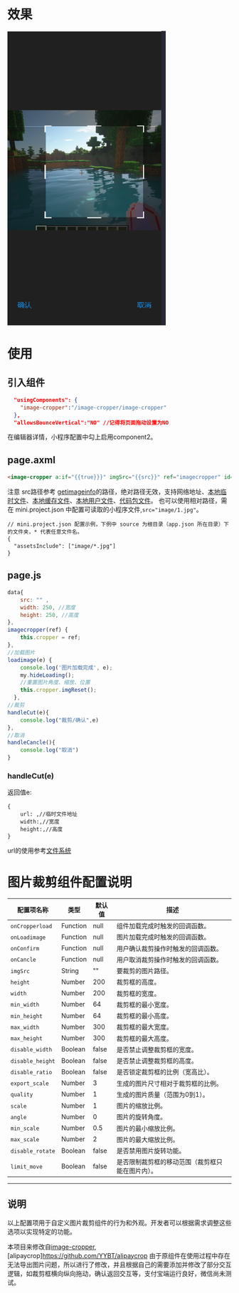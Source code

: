 # 效果
![](images/image.png)

# 使用

## 引入组件
```json
  "usingComponents": {
    "image-cropper":"/image-cropper/image-cropper"
  },
  "allowsBounceVertical":"NO" //记得将页面拖动设置为NO
```
在编辑器详情，小程序配置中勾上启用component2。
## page.axml

``` html
<image-cropper a:if="{{true}}}" imgSrc="{{src}}" ref="imagecropper" id="image-cropper" limit_move="{{true}}" disable_rotate="{{true}}" width="{{width}}" height="{{height}}" onLoadimage="loadimage" onConfirm="handleCut" onCancle="handleCancle"></image-cropper>
```

注意 src路径参考 [getimageinfo](https://opendocs.alipay.com/mini/api/media/image/my.getimageinfo)的路径，绝对路径无效，支持网络地址、[本地临时文件](https://opendocs.alipay.com/mini/03dt4s#%E6%9C%AC%E5%9C%B0%E4%B8%B4%E6%97%B6%E6%96%87%E4%BB%B6)、[本地缓存文件](https://opendocs.alipay.com/mini/03dt4s#%E6%9C%AC%E5%9C%B0%E7%BC%93%E5%AD%98%E6%96%87%E4%BB%B6)、[本地用户文件](https://opendocs.alipay.com/mini/03dt4s#%E6%9C%AC%E5%9C%B0%E7%94%A8%E6%88%B7%E6%96%87%E4%BB%B6)、[代码包文件](https://opendocs.alipay.com/mini/03dt4s#%E4%BB%A3%E7%A0%81%E5%8C%85%E6%96%87%E4%BB%B6)。
也可以使用相对路径，需在 mini.project.json 中配置可读取的小程序文件,`src="image/1.jpg"`。
```
// mini.project.json 配置示例，下例中 source 为根目录（app.json 所在目录）下的文件夹，* 代表任意文件名。
{
  "assetsInclude": ["image/*.jpg"]
}
```


## page.js
```js
data{
    src: "" ,
    width: 250, //宽度
    height: 250, //高度
},
imagecropper(ref) {
    this.cropper = ref;
},
//加载图片
loadimage(e) {
    console.log('图片加载完成', e);
    my.hideLoading();
    //重置图片角度、缩放、位置
    this.cropper.imgReset();
  },
//裁剪
handleCut(e){
    console.log("裁剪/确认",e)
},
//取消
handleCancle(){
    console.log("取消")
}
```

### handleCut(e)
返回值e:
```
{
    url: ,//临时文件地址
    width:,//宽度
    height:,//高度
}
```
url的使用参考[文件系统](https://opendocs.alipay.com/mini/03dof7?pathHash=0bf754be)


# 图片裁剪组件配置说明

| 配置项名称       | 类型       | 默认值       | 描述                                                                 |
|------------------|------------|--------------|----------------------------------------------------------------------|
| `onCropperload`  | Function   | null         | 组件加载完成时触发的回调函数。                                      |
| `onLoadimage`    | Function   | null         | 图片加载完成时触发的回调函数。                                      |
| `onConfirm`      | Function   | null         | 用户确认裁剪操作时触发的回调函数。                                  |
| `onCancle`       | Function   | null         | 用户取消裁剪操作时触发的回调函数。                                  |
| `imgSrc`         | String     | ""           | 要裁剪的图片路径。                                                  |
| `height`         | Number     | 200          | 裁剪框的高度。                                                      |
| `width`          | Number     | 200          | 裁剪框的宽度。                                                      |
| `min_width`      | Number     | 64           | 裁剪框的最小宽度。                                                  |
| `min_height`     | Number     | 64           | 裁剪框的最小高度。                                                  |
| `max_width`      | Number     | 300          | 裁剪框的最大宽度。                                                  |
| `max_height`     | Number     | 300          | 裁剪框的最大高度。                                                  |
| `disable_width`  | Boolean    | false        | 是否禁止调整裁剪框的宽度。                                          |
| `disable_height` | Boolean    | false        | 是否禁止调整裁剪框的高度。                                          |
| `disable_ratio`  | Boolean    | false        | 是否锁定裁剪框的比例（宽高比）。                                    |
| `export_scale`   | Number     | 3            | 生成的图片尺寸相对于裁剪框的比例。                                  |
| `quality`        | Number     | 1            | 生成的图片质量（范围为0到1）。                                      |
| `scale`          | Number     | 1            | 图片的缩放比例。                                                    |
| `angle`          | Number     | 0            | 图片的旋转角度。                                                    |
| `min_scale`      | Number     | 0.5          | 图片的最小缩放比例。                                               |
| `max_scale`      | Number     | 2            | 图片的最大缩放比例。                                               |
| `disable_rotate` | Boolean    | false        | 是否禁用图片旋转功能。                                              |
| `limit_move`     | Boolean    | false        | 是否限制裁剪框的移动范围（裁剪框只能在图片内）。                    |

---

## 说明
以上配置项用于自定义图片裁剪组件的行为和外观。开发者可以根据需求调整这些选项以实现特定的功能。

本项目来修改自[image-cropper](https://github.com/1977474741/image-cropper?tab=readme-ov-file),[alipaycrop]https://github.com/YYBT/alipaycrop 由于原组件在使用过程中存在无法导出图片问题，所以进行了修改，并且根据自己的需要添加并修改了部分交互逻辑，如裁剪框横向纵向拖动，确认返回交互等，支付宝端运行良好，微信尚未测试。


